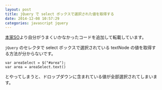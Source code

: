 ```yaml
---
layout: post
title: jQuery で select ボックスで選択された値を取得する
date: 2014-12-08 10:57:29
categories: javascript jquery
---
```

<p><a href="https://stackoverflow.com/questions/1643227/get-selected-text-from-drop-down-list-select-box-using-jquery">本家SO</a>より自分がうまくいかなかったコードを追加して転載しています。</p>

<p><code>jQuery</code> のセレクタで select ボックスで選択されている textNode の値を取得する方法が分からないです。</p>

```
var areaSelect = $("#area");
var area = areaSelect.text()
```

<p>とやってしまうと、ドロップダウンに含まれている値が全部選択されてしまいます。</p>
